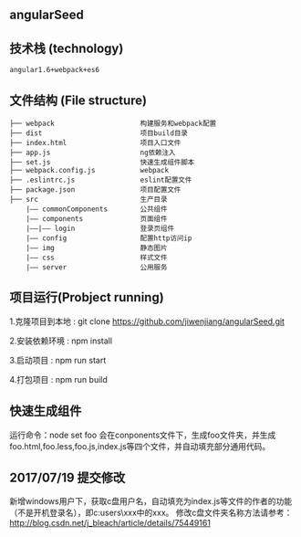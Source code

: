## angularSeed
   
## 技术栈 (technology)

```
angular1.6+webpack+es6 
```

## 文件结构 (File structure)


```
├── webpack                     构建服务和webpack配置
├── dist                        项目build目录
├── index.html                  项目入口文件
├── app.js                      ng依赖注入
├── set.js                      快速生成组件脚本
├── webpack.config.js           webpack
├── .eslintrc.js                eslint配置文件
├── package.json                项目配置文件
├── src                         生产目录
    |—— commonComponents        公共组件
    |—— components              页面组件
    |——|—— login                登录页组件    
    |—— config                  配置http访问ip
    |—— img                     静态图片
    |—— css                     样式文件  
    |—— server                  公用服务
```



## 项目运行(Probject running)

1.克隆项目到本地 : git clone https://github.com/jiwenjiang/angularSeed.git 

2.安装依赖环境 : npm install      

3.启动项目 : npm run start        

4.打包项目 : npm run build


## 快速生成组件
运行命令：node set foo
会在conponents文件下，生成foo文件夹，并生成foo.html,foo.less,foo.js,index.js等四个文件，并自动填充部分通用代码。

## 2017/07/19 提交修改
新增windows用户下，获取c盘用户名，自动填充为index.js等文件的作者的功能（不是开机登录名），即c:users\xxx中的xxx。
修改c盘文件夹名称方法请参考：http://blog.csdn.net/j_bleach/article/details/75449161
